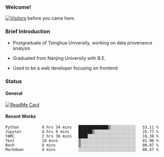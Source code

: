 ### Welcome!

[![Visitors](https://visitor-badge.laobi.icu/badge?page_id=HermitSun.HermitSun)]() before you came here.

### Brief Introduction

- Postgraduate of Tsinghua University, working on data provenance analysis

- Graduated from Nanjing University with B.E.

- Used to be a web developer focusing on frontend

### Status

#### General

[![ReadMe Card](https://github-readme-stats.hermitsun.vercel.app/api?username=HermitSun&count_private=true&show_icons=true)]()

#### Recent Works

<!--START_SECTION:waka-->

```text
Python          8 hrs 34 mins   █████████████▒░░░░░░░░░░░   53.11 %
Jupyter         4 hrs 9 mins    ██████▒░░░░░░░░░░░░░░░░░░   25.77 %
YAML            2 hrs 38 mins   ████░░░░░░░░░░░░░░░░░░░░░   16.38 %
Text            18 mins         ▒░░░░░░░░░░░░░░░░░░░░░░░░   01.96 %
Bash            8 mins          ▒░░░░░░░░░░░░░░░░░░░░░░░░   00.87 %
Markdown        4 mins          ░░░░░░░░░░░░░░░░░░░░░░░░░   00.47 %
```

<!--END_SECTION:waka-->

